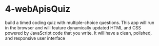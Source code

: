 # 4-webApisQuiz
build a timed coding quiz with multiple-choice questions. This app will run in the browser and will feature dynamically updated HTML and CSS powered by JavaScript code that you write. It will have a clean, polished, and responsive user interface
